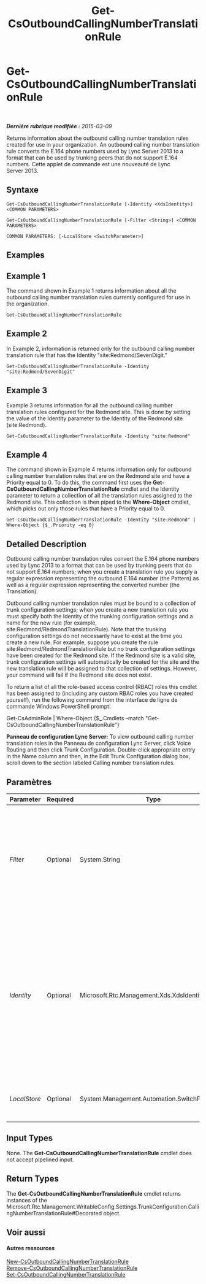 ﻿---
title: Get-CsOutboundCallingNumberTranslationRule
TOCTitle: Get-CsOutboundCallingNumberTranslationRule
ms:assetid: 65589388-f935-4d25-ae74-362be97c8597
ms:mtpsurl: https://technet.microsoft.com/fr-fr/library/JJ204962(v=OCS.15)
ms:contentKeyID: 49297434
ms.date: 05/20/2016
mtps_version: v=OCS.15
ms.translationtype: HT
---

# Get-CsOutboundCallingNumberTranslationRule

 

_**Dernière rubrique modifiée :** 2015-03-09_

Returns information about the outbound calling number translation rules created for use in your organization. An outbound calling number translation rule converts the E.164 phone numbers used by Lync Server 2013 to a format that can be used by trunking peers that do not support E.164 numbers. Cette applet de commande est une nouveauté de Lync Server 2013.

## Syntaxe

    Get-CsOutboundCallingNumberTranslationRule [-Identity <XdsIdentity>] <COMMON PARAMETERS>

    Get-CsOutboundCallingNumberTranslationRule [-Filter <String>] <COMMON PARAMETERS>

    COMMON PARAMETERS: [-LocalStore <SwitchParameter>]

## Examples

## Example 1

The command shown in Example 1 returns information about all the outbound calling number translation rules currently configured for use in the organization.

    Get-CsOutboundCallingNumberTranslationRule

## Example 2

In Example 2, information is returned only for the outbound calling number translation rule that has the Identity "site:Redmond/SevenDigit."

    Get-CsOutboundCallingNumberTranslationRule -Identity "site:Redmond/SevenDigit"

## Example 3

Example 3 returns information for all the outbound calling number translation rules configured for the Redmond site. This is done by setting the value of the Identity parameter to the Identity of the Redmond site (site:Redmond).

    Get-CsOutboundCallingNumberTranslationRule -Identity "site:Redmond"

## Example 4

The command shown in Example 4 returns information only for outbound calling number translation rules that are on the Redmond site and have a Priority equal to 0. To do this, the command first uses the **Get-CsOutboundCallingNumberTranslationRule** cmdlet and the Identity parameter to return a collection of all the translation rules assigned to the Redmond site. This collection is then piped to the **Where-Object** cmdlet, which picks out only those rules that have a Priority equal to 0.

    Get-CsOutboundCallingNumberTranslationRule -Identity "site:Redmond" | Where-Object {$_.Priority -eq 0}

## Detailed Description

Outbound calling number translation rules convert the E.164 phone numbers used by Lync 2013 to a format that can be used by trunking peers that do not support E.164 numbers; when you create a translation rule you supply a regular expression representing the outbound E.164 number (the Pattern) as well as a regular expression representing the converted number (the Translation).

Outbound calling number translation rules must be bound to a collection of trunk configuration settings; when you create a new translation rule you must specify both the Identity of the trunking configuration settings and a name for the new rule (for example, site:Redmond/RedmondTranslationRule). Note that the trunking configuration settings do not necessarily have to exist at the time you create a new rule. For example, suppose you create the rule site:Redmond/RedmondTranslationRule but no trunk configuration settings have been created for the Redmond site. If the Redmond site is a valid site, trunk configuration settings will automatically be created for the site and the new translation rule will be assigned to that collection of settings. However, your command will fail if the Redmond site does not exist.

To return a list of all the role-based access control (RBAC) roles this cmdlet has been assigned to (including any custom RBAC roles you have created yourself), run the following command from the interface de ligne de commande Windows PowerShell prompt:

Get-CsAdminRole | Where-Object {$\_.Cmdlets –match "Get-CsOutboundCallingNumberTranslationRule"}

**Panneau de configuration Lync Server:** To view outbound calling number translation roles in the Panneau de configuration Lync Server, click Voice Routing and then click Trunk Configuration. Double-click appropriate entry in the Name column and then, in the Edit Trunk Configuration dialog box, scroll down to the section labeled Calling number translation rules.

## Paramètres


<table>
<colgroup>
<col style="width: 25%" />
<col style="width: 25%" />
<col style="width: 25%" />
<col style="width: 25%" />
</colgroup>
<thead>
<tr class="header">
<th>Parameter</th>
<th>Required</th>
<th>Type</th>
<th>Description</th>
</tr>
</thead>
<tbody>
<tr class="odd">
<td><p><em>Filter</em></p></td>
<td><p>Optional</p></td>
<td><p>System.String</p></td>
<td><p>Performs a wildcard search that allows you to return only those outbound translation rules that have Identities that match the wildcard string. For example, this syntax returns all the translation rules that include the string value &quot;Redmond&quot;:</p>
<p>-Filter &quot;*Redmond*&quot;</p>
<p>To return all the translation rules configured at the site scope use this syntax:</p>
<p>-Filter &quot;site:*&quot;</p></td>
</tr>
<tr class="even">
<td><p><em>Identity</em></p></td>
<td><p>Optional</p></td>
<td><p>Microsoft.Rtc.Management.Xds.XdsIdentity</p></td>
<td><p>Unique identifier for the outbound calling number translation rule you want to retrieve. The Identity consists of the scope followed by a unique name within each scope; for example:</p>
<p>-Identity &quot;site:Redmond/OutboundRule1&quot;</p>
<p>To return all the translation rules configured for a specific scope (such as the Redmond site) simply set the Identity to the scope itself:</p>
<p>-Identity &quot;site:Redmond&quot;</p>
<p>If neither the Identity parameter nor the Filter parameter is specified the <strong>Get-CsOutboundCallingNumberTranslationRule</strong> cmdlet returns information about all your outbound calling number translation rules.</p></td>
</tr>
<tr class="odd">
<td><p><em>LocalStore</em></p></td>
<td><p>Optional</p></td>
<td><p>System.Management.Automation.SwitchParameter</p></td>
<td><p>Retrieves the outbound calling number translation rule data from the local replica of the Central Management store rather than from the Central Management store itself.</p></td>
</tr>
</tbody>
</table>


## Input Types

None. The **Get-CsOutboundCallingNumberTranslationRule** cmdlet does not accept pipelined input.

## Return Types

The **Get-CsOutboundCallingNumberTranslationRule** cmdlet returns instances of the Microsoft.Rtc.Management.WritableConfig.Settings.TrunkConfiguration.CallingNumberTranslationRule\#Decorated object.

## Voir aussi

#### Autres ressources

[New-CsOutboundCallingNumberTranslationRule](new-csoutboundcallingnumbertranslationrule.md)  
[Remove-CsOutboundCallingNumberTranslationRule](remove-csoutboundcallingnumbertranslationrule.md)  
[Set-CsOutboundCallingNumberTranslationRule](set-csoutboundcallingnumbertranslationrule.md)


